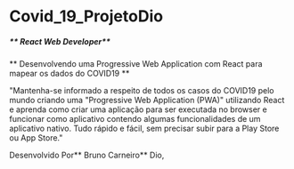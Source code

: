# **Covid_19_ProjetoDio**

##### ** React Web Developer**

**  Desenvolvendo uma Progressive Web Application com React para mapear os dados do COVID19  **
 
"Mantenha-se informado a respeito de todos os casos do COVID19 pelo mundo criando uma "Progressive Web Application (PWA)" utilizando React e aprenda como criar uma aplicação para ser executada no browser e funcionar como aplicativo contendo algumas funcionalidades de um aplicativo nativo. Tudo rápido e fácil, sem precisar subir para a Play Store ou App Store."

Desenvolvido Por** Bruno Carneiro** Dio,
